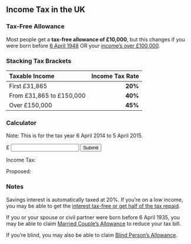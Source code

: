## Income Tax in the UK

### Tax-Free Allowance
Most people get a **tax-free allowance of £10,000**, but this changes if you were born before [6 April 1948](https://www.gov.uk/income-tax-rates/born-before-6-april-1948) OR your [income’s over £100,000](https://www.gov.uk/income-tax-rates/income-over-100000).

### Stacking Tax Brackets
| Taxable Income | **Income Tax Rate** |
|:---------------|--------------------:|
| First £31,865 | **20%** |
| From £31,865 to £150,000 | **40%** |
| Over £150,000 | **45%** |

### Calculator
Note: This is for the tax year 6 April 2014 to 5 April 2015.

<script>
function TaxBracket(income, bracket, tax) {
	if ( income > bracket ) {
		console.log(tax + '% tax on ' + ( income - bracket ) + ' for ' + bracket);
		return ( ( income - bracket ) * tax );
	} else {
		return 0;
	}
}
var income = 0;
var tax = 0;
function IncomeTaxCalculator() {

	console.log(document.getElementById('income').value);
	field = document.getElementById('income').value;

	// 2013-2014
	income = field;
	tax = 0;
	tax_bands = [];
	brackets = [];
	brackets.push(160000);
	brackets.push(41865);
	brackets.push(10000);
	tax_bands.push(45);
	tax_bands.push(40);
	tax_bands.push(20);
	var bracket_count = brackets.length;
	for (var i = 0; i < bracket_count; i++) {
		if ( income > brackets[i] ) {
			tax = tax + TaxBracket(income, brackets[i], tax_bands[i]);
			income = brackets[i];
		}
	}
	tax = tax / 100;
	console.log(tax);
	document.getElementById('js-target-tax').innerHTML = '£ ' + tax;

	// Proposed
	income = field;
	tax = 0;
	tax_bands = [];
	brackets = [];
	brackets.push(161000);
	brackets.push(42865);
	brackets.push(11000);
	tax_bands.push(45);
	tax_bands.push(40);
	tax_bands.push(20);
	var bracket_count = brackets.length;
	for (var i = 0; i < bracket_count; i++) {
		if ( income > brackets[i] ) {
			tax = tax + TaxBracket(income, brackets[i], tax_bands[i]);
			income = brackets[i];
		}
	}
	tax = tax / 100;
	console.log(tax);
	document.getElementById('js-target-new').innerHTML = '£ ' + tax;

}
</script>

£ <input id="income" type="number" onchange="IncomeTaxCalculator()"> <input type="submit">

Income Tax: <span id="js-target-tax"></span>

Proposed: <span id="js-target-new"></span>

### Notes

Savings interest is automatically taxed at 20%. If you’re on a low income, you may be able to get the [interest tax-free or get half of the tax repaid](https://www.gov.uk/apply-tax-free-interest-on-savings).

If you or your spouse or civil partner were born before 6 April 1935, you may be able to claim [Married Couple’s Allowance](https://www.gov.uk/married-couples-allowance) to reduce your tax bill.

If you’re blind, you may also be able to claim [Blind Person’s Allowance](https://www.gov.uk/blind-persons-allowance).
